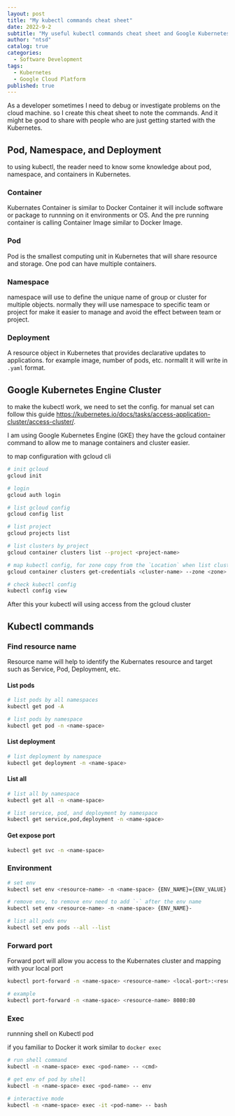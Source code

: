 ```yaml
---
layout: post
title: "My kubectl commands cheat sheet"
date: 2022-9-2
subtitle: "My useful kubectl commands cheat sheet and Google Kubernetes Engine cluster (GKE) set up"
author: "ntsd"
catalog: true
categories:
  - Software Development
tags:
  - Kubernetes
  - Google Cloud Platform
published: true
---
```


As a developer sometimes I need to debug or investigate problems on the cloud machine. so I create this cheat sheet to note the commands. And it might be good to share with people who are just getting started with the Kubernetes.

## Pod, Namespace, and Deployment

to using kubectl, the reader need to know some knowledge about pod, namespace, and containers in Kubernetes.

### Container

Kubernates Container is similar to Docker Container it will include software or package to runnning on it environments or OS. And the pre running container is calling Container Image similar to Docker Image.

### Pod

Pod is the smallest computing unit in Kubernetes that will share resource and storage. One pod can have multiple containers.

### Namespace

namespace will use to define the unique name of group or cluster for multiple objects. normally they will use namespace to specific team or project for make it easier to manage and avoid the effect between team or project.

### Deployment

A resource object in Kubernetes that provides declarative updates to applications. for example image, number of pods, etc. normallt it will write in `.yaml` format.

## Google Kubernetes Engine Cluster

to make the kubectl work, we need to set the config. for manual set can follow this guide <https://kubernetes.io/docs/tasks/access-application-cluster/access-cluster/>.

I am using Google Kubernetes Engine (GKE) they have the gcloud container command to allow me to manage containers and cluster easier.

to map configuration with gcloud cli

```bash
# init gcloud
gcloud init

# login
gcloud auth login

# list gcloud config
gcloud config list

# list project
gcloud projects list

# list clusters by project
gcloud container clusters list --project <project-name>

# map kubectl config, for zone copy from the `Location` when list cluster
gcloud container clusters get-credentials <cluster-name> --zone <zone>

# check kubectl config
kubectl config view
```

After this your kubectl will using access from the gcloud cluster

## Kubectl commands

### Find resource name

Resource name will help to identify the Kubernates resource and target such as Service, Pod, Deployment, etc.

#### List pods

```bash
# list pods by all namespaces
kubectl get pod -A

# list pods by namespace
kubectl get pod -n <name-space>
```

#### List deployment

```bash
# list deployment by namespace
kubectl get deployment -n <name-space>
```

#### List all

```bash
# list all by namespace
kubectl get all -n <name-space>

# list service, pod, and deployment by namespace
kubectl get service,pod,deployment -n <name-space>
```

#### Get expose port

```bash
kubectl get svc -n <name-space>
```

### Environment

```bash
# set env
kubectl set env <resource-name> -n <name-space> {ENV_NAME}={ENV_VALUE}

# remove env, to remove env need to add `-` after the env name
kubectl set env <resource-name> -n <name-space> {ENV_NAME}-

# list all pods env
kubectl set env pods --all --list
```

### Forward port

Forward port will allow you access to the Kubernates cluster and mapping with your local port

```bash
kubectl port-forward -n <name-space> <resource-name> <local-port>:<resource-port>

# example
kubectl port-forward -n <name-space> <resource-name> 8080:80
```

### Exec

runnning shell on Kubectl pod

if you familiar to Docker it work similar to `docker exec`

```bash
# run shell command
kubectl -n <name-space> exec <pod-name> -- <cmd>

# get env of pod by shell
kubectl -n <name-space> exec <pod-name> -- env

# interactive mode
kubectl -n <name-space> exec -it <pod-name> -- bash
```
